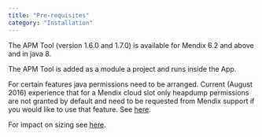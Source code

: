 ```yaml
---
title: "Pre-requisites"
category: "Installation"
---
```

The APM Tool (version 1.6.0 and 1.7.0) is available for Mendix 6.2 and above and in java 8.

The APM Tool is added as a module a project and runs inside the App.

For certain features java permissions need to be arranged. Current (August 2016) experience that for a Mendix cloud slot only heapdump permissions are not granted by default and need to be requested from Mendix support if you would like to use that feature. See [here](Java+security+settings).

For impact on sizing see [here](Sizing+impact).
